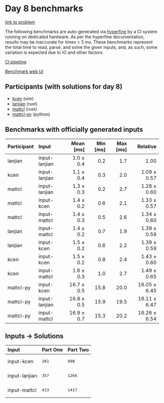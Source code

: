 # Day 8 benchmarks

[link to problem](https://adventofcode.com/2024/day/8)

The following benchmarks are auto-generated via
[hyperfine](https://github.com/sharkdp/hyperfine) by a CI system running on
dedicated hardware. As per the hyperfine documentation, results may be
inaccurate for times < 5 ms. These benchmarks represent the total time to read,
parse, and solve the given inputs, and, as such, some variation is expected due
to IO and other factors.

[CI pipeline](http://ci.papercode.net:8080/teams/main/pipelines/aoc2024)

[Benchmark web UI](https://aoc.ancalagon.black)


## Participants (with solutions for day 8)

- [kcen](https://github.com/kcen/aoc2024) (nim)
- [lanjian](https://github.com/lanjian/aoc-2024) (rust)
- [mattcl](https://github.com/mattcl/aoc2024) (rust)
- [mattcl-py](https://github.com/mattcl/aoc2024-py) (python)


## Benchmarks with officially generated inputs

| Participant | Input | Mean [ms] | Min [ms] | Max [ms] | Relative |
|:---|:---|---:|---:|---:|---:|
| lanjian | input-lanjian | 1.0 ± 0.4 | 0.2 | 1.7 | 1.00 |
| kcen | input-lanjian | 1.1 ± 0.4 | 0.3 | 2.0 | 1.09 ± 0.57 |
| mattcl | input-lanjian | 1.3 ± 0.3 | 0.2 | 2.7 | 1.28 ± 0.60 |
| mattcl | input-kcen | 1.4 ± 0.2 | 0.6 | 2.1 | 1.33 ± 0.57 |
| mattcl | input-mattcl | 1.4 ± 0.3 | 0.5 | 2.6 | 1.34 ± 0.60 |
| lanjian | input-mattcl | 1.4 ± 0.2 | 0.7 | 1.9 | 1.39 ± 0.59 |
| lanjian | input-kcen | 1.5 ± 0.2 | 0.6 | 2.2 | 1.39 ± 0.59 |
| kcen | input-kcen | 1.5 ± 0.2 | 0.8 | 2.4 | 1.43 ± 0.60 |
| kcen | input-mattcl | 1.6 ± 0.3 | 1.0 | 2.7 | 1.49 ± 0.65 |
| mattcl-py | input-kcen | 16.7 ± 0.5 | 15.8 | 20.0 | 16.05 ± 6.45 |
| mattcl-py | input-lanjian | 16.8 ± 0.5 | 15.9 | 19.5 | 16.11 ± 6.47 |
| mattcl-py | input-mattcl | 16.9 ± 0.7 | 15.3 | 20.2 | 16.26 ± 6.54 |


## Inputs -> Solutions

| Input | Part One | Part Two |
|:---|:---|:---|
|input-kcen|<pre>261</pre>|<pre>898</pre>|
|input-lanjian|<pre>357</pre>|<pre>1266</pre>|
|input-mattcl|<pre>413</pre>|<pre>1417</pre>|